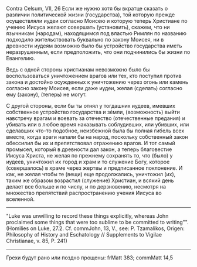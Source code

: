 Contra Celsum, VII, 26
Если же нужно хотя бы вкратце сказать о различии политической жизни (государства), той которую прежде осуществляли иудеи согласно Моисею и которую теперь Христиане по учению Иисуса желают совершать (установить), скажем, что ни язычникам (народам), находящимся под властью Римлян по названию подходило жительствовать буквально по закону Моисея, ни в древности иудеям возможно было бы устройство государства иметь неразрушенным, если предположить, что они подчинились бы жизни по Евангелию. 

Ведь с одной стороны христианам невозможно было бы воспользоваться уничтожением врагов или тех, кто поступил против закона и достойно осужденных к уничтожению через огонь или камень согласно закону Моисея, если даже иудеи, желая (сделать) согласно ему (закону), (теперь) не могут.

С другой стороны, если бы ты отнял у тогдашних иудеев, имевших собственное устройство государства и зéмли, (возможность) выйти навстречу врагам и воевать за отечество (отечественные предания) и убивать или в любое время наказывать соблудивших, или убивших, или сделавших что-то подобное, неизбежной была бы полная гибель всех вместе, когда враги напали бы на народ, поскольку собственный закон обессилил бы их и препятствовал отражению врагов.  И тот самый промысел, который в древности дал закон, а теперь благовестие Иисуса Христа, не желая по прежнему сохранять то, что (было) у иудеев, уничтожил их город и храм и то служение Богу, которое (совершалось) в храме через жертвы и предписанное поклонение.
И как, не желая чтобы те (вещи) еще продолжались, уничтожил (их), таким же образом возрастил (служение) Христиан, и всякий день делает все больше и по числу, и по дерзновению, несмотря на множество препятствий распространению учения Иисуса во вселенной.

---------------------

"Luke was unwilling to record these things explicitly, whereas John proclaimed some things that were too sublime to be committed to writing"".
(Homilies on Luke, 27.2. Cf. commJohn, 13, V., see: P. Tzamalikos, Origen: Philosophy of History and Eschatology // Supplements to Vigilae Christianae, v. 85, P. 241)

----------

Грехи будут рано или поздно прощены: frMatt 383; commMatt 14,5
